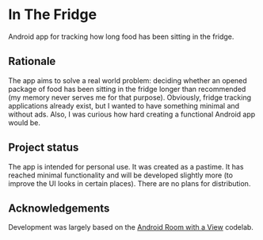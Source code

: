 # In The Fridge
Android app for tracking how long food has been sitting in the fridge.

## Rationale

The app aims to solve a real world problem: deciding whether an opened package of food has been sitting in the fridge longer
than recommended (my memory never serves me for that purpose). Obviously, fridge tracking applications already exist,
but I wanted to have something minimal and without ads. Also, I was curious how hard creating a functional Android app would be.

## Project status

The app is intended for personal use. It was created as a pastime. It has reached minimal functionality and will be developed
slightly more (to improve the UI looks in certain places). There are no plans for distribution.

## Acknowledgements

Development was largely based on the
[Android Room with a View](https://codelabs.developers.google.com/codelabs/android-room-with-a-view-kotlin/#0) codelab.
